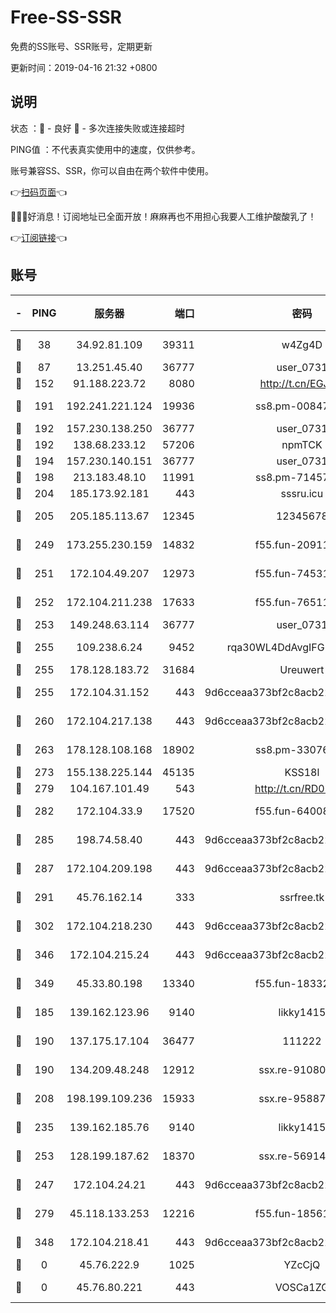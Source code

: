 # Free-SS-SSR

免费的SS账号、SSR账号，定期更新

更新时间：2019-04-16 21:32 +0800

## 说明

状态     ：🙂 - 良好 🙁 - 多次连接失败或连接超时

PING值   ：不代表真实使用中的速度，仅供参考。

账号兼容SS、SSR，你可以自由在两个软件中使用。

👉[扫码页面](https://liesauer.github.io/Free-SS-SSR/)👈

🎉🎉🎉好消息！订阅地址已全面开放！麻麻再也不用担心我要人工维护酸酸乳了！

👉[订阅链接](https://www.liesauer.net/yogurt/subscribe?ACCESS_TOKEN=DAYxR3mMaZAsaqUb)👈

## 账号

|-|PING|服务器|端口|密码|加密方式|区域|
|:----:|:----:|:-----:|-----:|:----:|:----:|:----:|
|🙂|38|34.92.81.109|39311|w4Zg4D|chacha20-ietf|US|
|🙂|87|13.251.45.40|36777|user_0731|chacha20|SG|
|🙂|152|91.188.223.72|8080|http://t.cn/EGJIyrl|rc4-md5|RU|
|🙂|191|192.241.221.124|19936|ss8.pm-00847674|aes-256-cfb|US|
|🙂|192|157.230.138.250|36777|user_0731|chacha20|US|
|🙂|192|138.68.233.12|57206|npmTCK|rc4-md5|US|
|🙂|194|157.230.140.151|36777|user_0731|chacha20|US|
|🙂|198|213.183.48.10|11991|ss8.pm-71457072|rc4-md5|RU|
|🙂|204|185.173.92.181|443|sssru.icu|rc4-md5|RU|
|🙂|205|205.185.113.67|12345|12345678|aes-256-cfb|US|
|🙂|249|173.255.230.159|14832|f55.fun-20911202|aes-256-cfb|US|
|🙂|251|172.104.49.207|12973|f55.fun-74531550|aes-256-cfb|SG|
|🙂|252|172.104.211.238|17633|f55.fun-76511105|aes-256-cfb|US|
|🙂|253|149.248.63.114|36777|user_0731|chacha20|CA|
|🙂|255|109.238.6.24|9452|rqa30WL4DdAvgIFG6Fs3znzTa|aes-256-cfb|FR|
|🙂|255|178.128.183.72|31684|Ureuwert|chacha20|US|
|🙂|255|172.104.31.152|443|9d6cceaa373bf2c8acb22e60b6a58be6|aes-256-cfb|US|
|🙂|260|172.104.217.138|443|9d6cceaa373bf2c8acb22e60b6a58be6|aes-256-cfb|US|
|🙂|263|178.128.108.168|18902|ss8.pm-33076243|aes-256-cfb|SG|
|🙂|273|155.138.225.144|45135|KSS18l|rc4-md5|US|
|🙂|279|104.167.101.49|543|http://t.cn/RD0D7sx|rc4-md5|CA|
|🙂|282|172.104.33.9|17520|f55.fun-64008519|aes-256-cfb|SG|
|🙂|285|198.74.58.40|443|9d6cceaa373bf2c8acb22e60b6a58be6|aes-256-cfb|US|
|🙂|287|172.104.209.198|443|9d6cceaa373bf2c8acb22e60b6a58be6|aes-256-cfb|US|
|🙂|291|45.76.162.14|333|ssrfree.tk|aes-256-cfb|SG|
|🙂|302|172.104.218.230|443|9d6cceaa373bf2c8acb22e60b6a58be6|aes-256-cfb|US|
|🙂|346|172.104.215.24|443|9d6cceaa373bf2c8acb22e60b6a58be6|aes-256-cfb|US|
|🙂|349|45.33.80.198|13340|f55.fun-18332298|aes-256-cfb|US|
|🙂|185|139.162.123.96|9140|likky1415|aes-256-cfb|JP|
|🙂|190|137.175.17.104|36477|111222|aes-256-cfb|US|
|🙂|190|134.209.48.248|12912|ssx.re-91080616|aes-256-cfb|US|
|🙂|208|198.199.109.236|15933|ssx.re-95887185|aes-256-cfb|US|
|🙂|235|139.162.185.76|9140|likky1415|aes-256-cfb|DE|
|🙂|253|128.199.187.62|18370|ssx.re-56914452|aes-256-cfb|SG|
|🙁|247|172.104.24.21|443|9d6cceaa373bf2c8acb22e60b6a58be6|aes-256-cfb|US|
|🙁|279|45.118.133.253|12216|f55.fun-18561678|aes-256-cfb|SG|
|🙁|348|172.104.218.41|443|9d6cceaa373bf2c8acb22e60b6a58be6|aes-256-cfb|US|
|🙁|0|45.76.222.9|1025|YZcCjQ|rc4-md5|JP|
|🙁|0|45.76.80.221|443|VOSCa1ZG|aes-256-cfb|DE|

